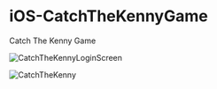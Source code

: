 # iOS-CatchTheKennyGame
Catch The Kenny Game 




![CatchTheKennyLoginScreen](https://github.com/mkemalarda/iOS-CatchTheKennyGame/assets/101436801/219b3e55-59a1-4e60-91b2-fe67192a4f59)     

![CatchTheKenny](https://github.com/mkemalarda/iOS-CatchTheKennyGame/assets/101436801/3c606bc9-cd7b-4617-a229-4e3e2c97c568)




